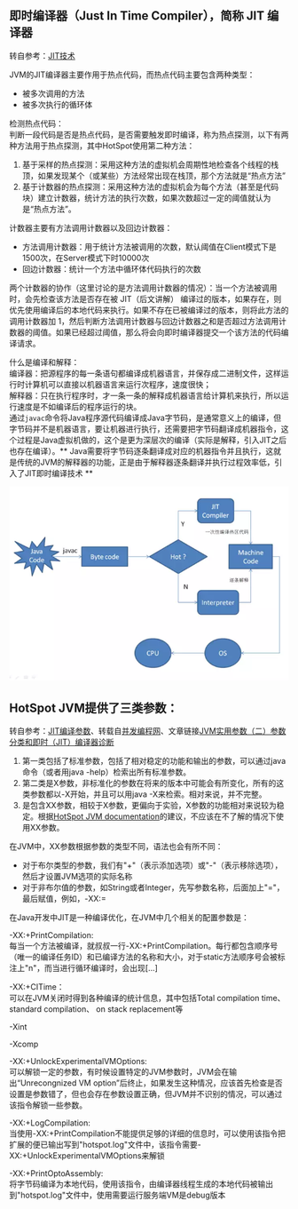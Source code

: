 ## 即时编译器（Just In Time Compiler），简称 JIT 编译器
转自参考：[JIT技术](https://www.jianshu.com/p/fbced5b34eff)

JVM的JIT编译器主要作用于热点代码，而热点代码主要包含两种类型：
* 被多次调用的方法
* 被多次执行的循环体

检测热点代码：    
判断一段代码是否是热点代码，是否需要触发即时编译，称为热点探测，以下有两种方法用于热点探测，其中HotSpot使用第二种方法：    
1. 基于采样的热点探测：采用这种方法的虚拟机会周期性地检查各个线程的栈顶，如果发现某个（或某些）方法经常出现在栈顶，那个方法就是“热点方法”
2. 基于计数器的热点探测：采用这种方法的虚拟机会为每个方法（甚至是代码块）建立计数器，统计方法的执行次数，如果次数超过一定的阈值就认为是“热点方法”。

计数器主要有方法调用计数器以及回边计数器：
* 方法调用计数器：用于统计方法被调用的次数，默认阈值在Client模式下是1500次，在Server模式下时10000次
* 回边计数器：统计一个方法中循环体代码执行的次数

两个计数器的协作（这里讨论的是方法调用计数器的情况）：当一个方法被调用时，会先检查该方法是否存在被 JIT（后文讲解） 编译过的版本，如果存在，则优先使用编译后的本地代码来执行。如果不存在已被编译过的版本，则将此方法的调用计数器加 1，然后判断方法调用计数器与回边计数器之和是否超过方法调用计数器的阈值。如果已经超过阈值，那么将会向即时编译器提交一个该方法的代码编译请求。

什么是编译和解释：    
编译器：把源程序的每一条语句都编译成机器语言，并保存成二进制文件，这样运行时计算机可以直接以机器语言来运行次程序，速度很快；    
解释器：只在执行程序时，才一条一条的解释成机器语言给计算机来执行，所以运行速度是不如编译后的程序运行的块。    
通过`javac`命令将Java程序源代码编译成Java字节码，是通常意义上的编译，但字节码并不是机器语言，要让机器进行执行，还需要把字节码翻译成机器指令，这个过程是Java虚拟机做的，这个是更为深层次的编译（实际是解释，引入JIT之后也存在编译）。** Java需要将字节码逐条翻译成对应的机器指令并且执行，这就是传统的JVM的解释器的功能，正是由于解释器逐条翻译并执行过程效率低，引入了JIT即时编译技术 **

![JVM编译顺序](../images/JVM编译顺序.webp)

## HotSpot JVM提供了三类参数：
转自参考：[JIT编译参数](https://www.jianshu.com/p/6bd2317ae965)、转载自[并发编程网](http://ifeve.com/)、文章链接[JVM实用参数（二）参数分类和即时（JIT）编译器诊断](http://ifeve.com/useful-jvm-flags-part-2-flag/)
1. 第一类包括了标准参数，包括了相对稳定的功能和输出的参数，可以通过java命令（或者用java -help）检索出所有标准参数。    
2. 第二类是X参数，非标准化的参数在将来的版本中可能会有所变化，所有的这类参数都以-X开始，并且可以用java -X来检索。相对来说，并不完整。
3. 是包含XX参数，相较于X参数，更偏向于实验，X参数的功能相对来说较为稳定。根据[HotSpot JVM documentation](https://www.oracle.com/technetwork/java/javase/tech/vmoptions-jsp-140102.html)的建议，不应该在不了解的情况下使用XX参数。

在JVM中，XX参数根据参数的类型不同，语法也会有所不同：    
* 对于布尔类型的参数，我们有"+"（表示添加选项）或"-"（表示移除选项），然后才设置JVM选项的实际名称
* 对于非布尔值的参数，如String或者Integer，先写参数名称，后面加上"="，最后赋值，例如，-XX:<name>=<value>

在Java开发中JIT是一种编译优化，在JVM中几个相关的配置参数是：

-XX:+PrintCompilation:     
每当一个方法被编译，就叔叔一行-XX:+PrintCompilation。每行都包含顺序号（唯一的编译任务ID）和已编译方法的名称和大小，对于static方法顺序号会被标注上"n"，而当进行循环编译时，会出现[...]     

-XX:+CITime：    
可以在JVM关闭时得到各种编译的统计信息，其中包括Total compilation time、standard compilation、 on stack replacement等

-Xint


-Xcomp

-XX:+UnlockExperimentalVMOptions:    
可以解锁一定的参数，有时候设置特定的JVM参数时，JVM会在输出“Unrecongnized VM option”后终止，如果发生这种情况，应该首先检查是否设置是参数错了，但也会存在参数设置正确，但JVM并不识别的情况，可以通过该指令解锁一些参数。

-XX:+LogCompilation:    
当使用-XX:+PrintCompilation不能提供足够的详细的信息时，可以使用该指令把扩展的便已输出写到"hotspot.log"文件中，该指令需要-XX:+UnlockExperimentalVMOptions来解锁

-XX:+PrintOptoAssembly:    
将字节码编译为本地代码，使用该指令，由编译器线程生成的本地代码被输出到"hotspot.log"文件中，使用需要运行服务端VM是debug版本
